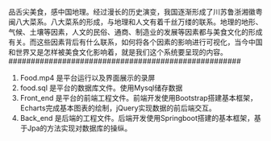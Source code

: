 品舌尖美食，感中国地理。经过漫长的历史演变，我国逐渐形成了川苏鲁浙湘徽粤闽八大菜系。八大菜系的形成，与地理和人文有着千丝万缕的联系。地理的地形、气候、土壤等因素，人文的民俗、通商、制造业的发展等因素都与美食文化的形成有关。而这些因素背后有什么联系，如何将各个因素的影响进行可视化，当今中国和世界又是怎样被美食文化影响着，就是我们这个系统要呈现的内容。
####################################################
1. Food.mp4 是平台运行以及界面展示的录屏
2. food.sql 是平台的数据库文件。使用Mysql储存数据
3. Front_end 是平台的前端工程文件。前端开发使用Bootstrap搭建基本框架，Echarts完成基本图表的绘制，jQuery实现数据的前后端交互。
4. Back_end 是后端的工程文件。后端开发使用Springboot搭建的基本框架，基于Jpa的方法实现对数据库的操纵。
